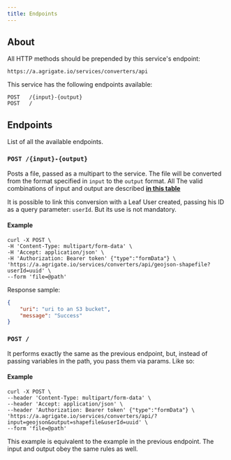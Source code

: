 ```yaml
---
title: Endpoints
---
```


## About
All HTTP methods should be prepended by this service's endpoint:

```
https://a.agrigate.io/services/converters/api
```

This service has the following endpoints available:

```
POST   /{input}-{output}
POST   /
```

## Endpoints

List of all the available endpoints.

### `POST /{input}-{output}`
Posts a file, passed as a multipart to the service. The file will be converted from the format specified in `input` to the `output` format. All The valid combinations of input and output are described **[in this table](/docs/docs/converters_overview#available-converters)**

It is possible to link this conversion with a Leaf User created, passing his ID as a query parameter: `userId`. But its use is not mandatory.

#### Example
```shell
curl -X POST \
-H 'Content-Type: multipart/form-data' \
-H 'Accept: application/json' \
-H 'Authorization: Bearer token' {"type":"formData"} \
'https://a.agrigate.io/services/converters/api/geojson-shapefile?userId=uuid' \
--form 'file=@path'
```

Response sample:
```json
{
    "uri": "uri to an S3 bucket",
    "message": "Success"
}
```

### `POST /`
It performs exactly the same as the previous endpoint, but, instead of passing
variables in the path, you pass them via params. Like so:

#### Example
```shell
curl -X POST \
--header 'Content-Type: multipart/form-data' \
--header 'Accept: application/json' \
--header 'Authorization: Bearer token' {"type":"formData"} \
'https://a.agrigate.io/services/converters/api/?input=geojson&output=shapefile&userId=uuid' \
--form 'file=@path'
```

This example is equivalent to the example in the previous endpoint. The input and output obey the same rules as well.
